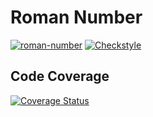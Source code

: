 # Roman Number

[![roman-number](https://github.com/Dhahsh/MTSS_pratica2/actions/workflows/build.yml/badge.svg)](https://github.com/Dhahsh/MTSS_pratica2/actions/workflows/build.yml) [![Checkstyle](https://github.com/Dhahsh/MTSS_pratica2/actions/workflows/checkstyle.yml/badge.svg)](https://github.com/Dhahsh/MTSS_pratica2/actions/workflows/checkstyle.yml)

## Code Coverage
[![Coverage Status](https://coveralls.io/repos/github/Dhahsh/MTSS_pratica2/badge.svg?branch=main)](https://coveralls.io/github/Dhahsh/MTSS_pratica2?branch=main)
